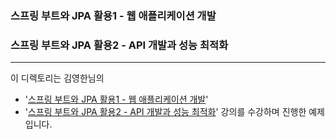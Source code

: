 ### 스프링 부트와 JPA 활용1 - 웹 애플리케이션 개발
### 스프링 부트와 JPA 활용2 - API 개발과 성능 최적화
*** 
이 디렉토리는 김영한님의 
- '[스프링 부트와 JPA 활용1 - 웹 애플리케이션 개발](https://www.inflearn.com/course/%EC%8A%A4%ED%94%84%EB%A7%81%EB%B6%80%ED%8A%B8-JPA-%ED%99%9C%EC%9A%A9-1)' 
- '[스프링 부트와 JPA 활용2 - API 개발과 성능 최적화](https://www.inflearn.com/course/%EC%8A%A4%ED%94%84%EB%A7%81%EB%B6%80%ED%8A%B8-JPA-API%EA%B0%9C%EB%B0%9C-%EC%84%B1%EB%8A%A5%EC%B5%9C%EC%A0%81%ED%99%94)'
강의를 수강하며 진행한 예제입니다.